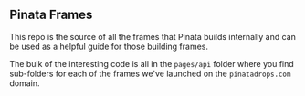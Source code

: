 ## Pinata Frames
This repo is the source of all the frames that Pinata builds internally and can be used as a helpful guide for those building frames. 

The bulk of the interesting code is all in the `pages/api` folder where you find sub-folders for each of the frames we've launched on the `pinatadrops.com` domain. 